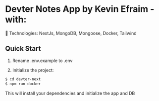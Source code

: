 # Devter Notes App by Kevin Efraim - with:

🍬 Technologies: NextJs, MongoDB, Mongoose, Docker, Tailwind

## Quick Start

1. Rename .env.example to .env

2. Initialize the project:

```bash
$ cd devter-next
$ npm run docker
```

This will install your dependencies and initialize the app and DB

